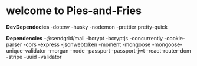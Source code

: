 # welcome to Pies-and-Fries


**DevDependecies**
-dotenv
-husky
-nodemon
-prettier
pretty-quick






**Dependencies**
-@sendgrid/mail
-bcrypt
-bcryptjs
-concurrently
-cookie-parser
-cors
-express
-jsonwebtoken
-moment
-mongoose
-mongoose-unique-validator
-morgan
-node
-passport
-passport-jwt
-react-router-dom
-stripe
-uuid
-validator
